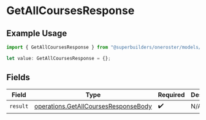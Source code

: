 # GetAllCoursesResponse

## Example Usage

```typescript
import { GetAllCoursesResponse } from "@superbuilders/oneroster/models/operations";

let value: GetAllCoursesResponse = {};
```

## Fields

| Field                                                                                        | Type                                                                                         | Required                                                                                     | Description                                                                                  |
| -------------------------------------------------------------------------------------------- | -------------------------------------------------------------------------------------------- | -------------------------------------------------------------------------------------------- | -------------------------------------------------------------------------------------------- |
| `result`                                                                                     | [operations.GetAllCoursesResponseBody](../../models/operations/getallcoursesresponsebody.md) | :heavy_check_mark:                                                                           | N/A                                                                                          |